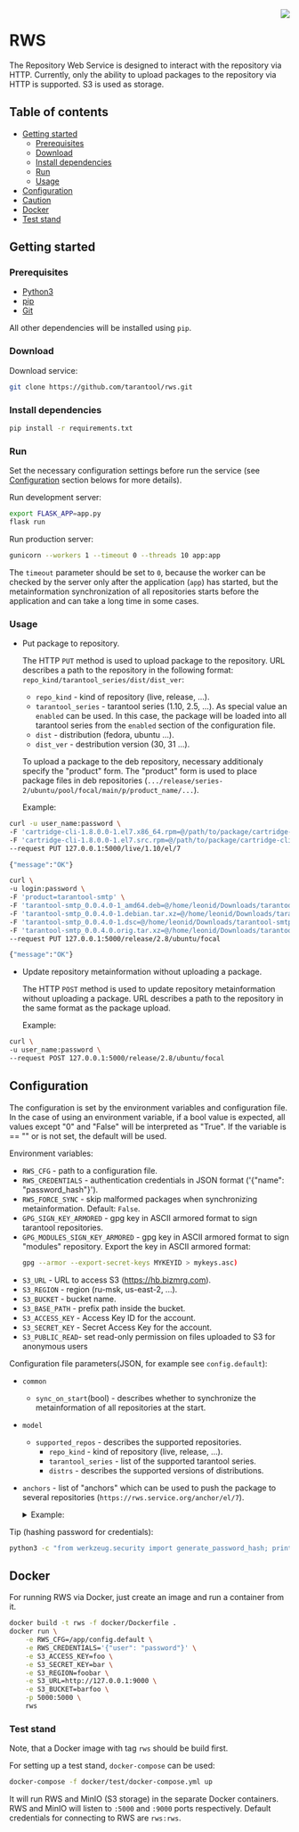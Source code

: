 <a href="http://tarantool.org">
  <img src="https://avatars2.githubusercontent.com/u/2344919?v=2&s=250" align="right">
</a>

# RWS

The Repository Web Service is designed to interact with the repository via HTTP.
Currently, only the ability to upload packages to the repository via HTTP is
supported. S3 is used as storage.

## Table of contents
* [Getting started](#getting-started)
  * [Prerequisites](#prerequisites)
  * [Download](#download)
  * [Install dependencies](#install-dependencies)
  * [Run](#run)
  * [Usage](#usage)
* [Configuration](#configuration)
* [Caution](#caution)
* [Docker](#docker)
* [Test stand](#test-stand)

## Getting started

### Prerequisites

 * [Python3](https://www.python.org/downloads/)
 * [pip](https://pypi.org/project/pip/)
 * [Git](https://git-scm.com/book/en/v2/Getting-Started-Installing-Git)

All other dependencies will be installed using `pip`.

### Download

Download service:
``` bash
git clone https://github.com/tarantool/rws.git
```

### Install dependencies

```bash
pip install -r requirements.txt
```

### Run

Set the necessary configuration settings before run the service
(see [Configuration](#configuration) section belows for more details).

Run development server:
``` bash
export FLASK_APP=app.py
flask run
```

Run production server:
``` bash
gunicorn --workers 1 --timeout 0 --threads 10 app:app
```
The `timeout` parameter should be set to `0`, because the worker can be checked
by the server only after the application (`app`) has started, but the
metainformation synchronization of all repositories starts before the
application and can take a long time in some cases.

### Usage

* Put package to repository.

  The HTTP `PUT` method is used to upload package to the repository.
  URL describes a path to the repository in the following format:
  `repo_kind/tarantool_series/dist/dist_ver`:
    * `repo_kind` - kind of repository (live, release, ...).
    * `tarantool_series` - tarantool series (1.10, 2.5, ...).
      As special value an `enabled` can be used. In this case, the package will
      be loaded into all tarantool series from the `enabled` section of the
      configuration file.
    * `dist` - distribution (fedora, ubuntu ...).
    * `dist_ver` - destribution version (30, 31 ...).

  To upload a package to the deb repository, necessary additionaly specify the
  "product" form. The "product" form is used to place package files in
  deb repositories
  (`.../release/series-2/ubuntu/pool/focal/main/p/product_name/...`).

  Example:
``` bash
curl -u user_name:password \
-F 'cartridge-cli-1.8.0.0-1.el7.x86_64.rpm=@/path/to/package/cartridge-cli-1.8.0.0-1.el7.x86_64.rpm' \
-F 'cartridge-cli-1.8.0.0-1.el7.src.rpm=@/path/to/package/cartridge-cli-1.8.0.0-1.el7.src.rpm' \
--request PUT 127.0.0.1:5000/live/1.10/el/7

{"message":"OK"}

curl \
-u login:password \
-F 'product=tarantool-smtp' \
-F 'tarantool-smtp_0.0.4.0-1_amd64.deb=@/home/leonid/Downloads/tarantool-smtp_0.0.4.0-1_amd64.deb' \
-F 'tarantool-smtp_0.0.4.0-1.debian.tar.xz=@/home/leonid/Downloads/tarantool-smtp_0.0.4.0-1.debian.tar.xz' \
-F 'tarantool-smtp_0.0.4.0-1.dsc=@/home/leonid/Downloads/tarantool-smtp_0.0.4.0-1.dsc' \
-F 'tarantool-smtp_0.0.4.0.orig.tar.xz=@/home/leonid/Downloads/tarantool-smtp_0.0.4.0.orig.tar.xz' \
--request PUT 127.0.0.1:5000/release/2.8/ubuntu/focal

{"message":"OK"}
```

* Update repository metainformation without uploading a package.

  The HTTP `POST` method is used to update repository metainformation
  without uploading a package. URL describes a path to the repository
  in the same format as the package upload.

  Example:
```bash
curl \
-u user_name:password \
--request POST 127.0.0.1:5000/release/2.8/ubuntu/focal
```

## Configuration

The configuration is set by the environment variables and configuration file.
In the case of using an environment variable, if a bool value is expected,
all values except "0" and "False" will be interpreted as "True". If the
variable is == "" or is not set, the default will be used.

Environment variables:
* `RWS_CFG` - path to a configuration file.
* `RWS_CREDENTIALS` - authentication credentials in JSON format
  ('{"name": "password_hash"}').
* `RWS_FORCE_SYNC` - skip malformed packages when synchronizing metainformation.
  Default: `False`.
* `GPG_SIGN_KEY_ARMORED` - gpg key in ASCII armored format to sign tarantool
  repositories.
* `GPG_MODULES_SIGN_KEY_ARMORED` - gpg key in ASCII armored format to sign
  "modules" repository.
  Export the key in ASCII armored format:
  ```bash
  gpg --armor --export-secret-keys MYKEYID > mykeys.asc)
  ```
* `S3_URL` - URL to access S3 (https://hb.bizmrg.com).
* `S3_REGION` - region (ru-msk, us-east-2, ...).
* `S3_BUCKET` - bucket name.
* `S3_BASE_PATH` - prefix path inside the bucket.
* `S3_ACCESS_KEY` - Access Key ID for the account.
* `S3_SECRET_KEY` - Secret Access Key for the account.
* `S3_PUBLIC_READ`- set read-only permission on files uploaded
  to S3 for anonymous users

Configuration file parameters(JSON, for example see `config.default`):

* `common`
  * `sync_on_start`(bool) - describes whether to synchronize the metainformation
    of all repositories at the start.
* `model`
  * `supported_repos` - describes the supported repositories.
    * `repo_kind` - kind of repository (live, release, ...).
    * `tarantool_series` - list of the supported tarantool series.
    * `distrs` - describes the supported versions of distributions.
* `anchors` - list of "anchors" which can be used to push the package to
  several repositories (`https://rws.service.org/anchor/el/7`).
  <details><summary>Example:</summary>

   config:
   ``` json
   "anchors": {
     "tarantool-modules": [
       "release/1.10/",
       "release/modules/",
       "live/1.10/"
     ]
   }
   ```

   URL: `https://rws.service.org/tarantool-modules/el/7`

   The package will be pushed to:
   ```
   https://rws.service.org/release/1.10/el/7
   https://rws.service.org/release/modules/el/7
   https://rws.service.org/live/1.10/el/7
   ```

  </details>

Tip (hashing password for credentials):
```bash
python3 -c "from werkzeug.security import generate_password_hash; print(generate_password_hash('password'))"
```

## Docker

For running RWS via Docker, just create an image and run a container from it.

```bash
docker build -t rws -f docker/Dockerfile .
docker run \
    -e RWS_CFG=/app/config.default \
    -e RWS_CREDENTIALS='{"user": "password"}' \
    -e S3_ACCESS_KEY=foo \
    -e S3_SECRET_KEY=bar \
    -e S3_REGION=foobar \
    -e S3_URL=http://127.0.0.1:9000 \
    -e S3_BUCKET=barfoo \
    -p 5000:5000 \
    rws
```

### Test stand

Note, that a Docker image with tag `rws` should be build first.

For setting up a test stand, `docker-compose` can be used:

```bash
docker-compose -f docker/test/docker-compose.yml up
```

It will run RWS and MinIO (S3 storage) in the separate Docker containers.
RWS and MinIO will listen to `:5000` and `:9000` ports respectively.
Default credentials for connecting to RWS are `rws:rws`.
